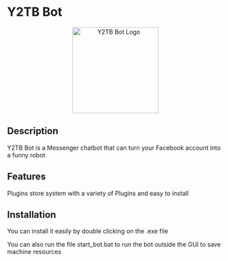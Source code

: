 # Y2TB Bot
<p align="center">
  <img src="https://raw.githubusercontent.com/VangBanLaNhat/Y2TB-Bot/master/index/icon/icon.png" alt="Y2TB Bot Logo" width="200">
</p>



## Description

Y2TB Bot is a Messenger chatbot that can turn your Facebook account into a funny robot

## Features

Plugins store system with a variety of Plugins and easy to install

## Installation

You can install it easily by double clicking on the .exe file

You can also run the file start_bot.bat to run the bot outside the GUI to save machine resources
